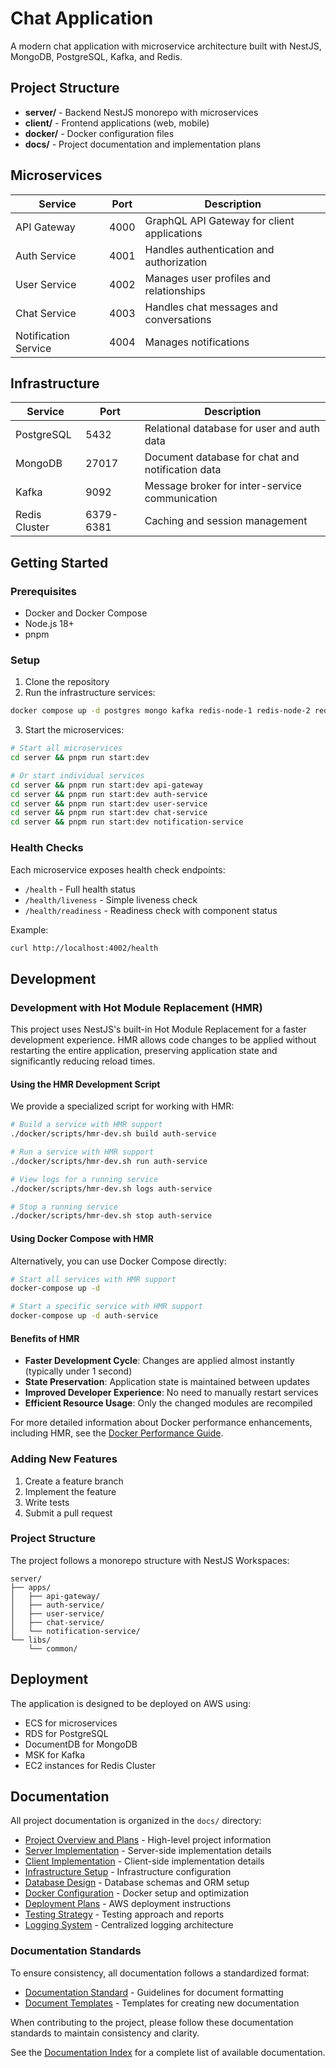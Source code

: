 # Chat Application

A modern chat application with microservice architecture built with NestJS, MongoDB, PostgreSQL, Kafka, and Redis.

## Project Structure

- **server/** - Backend NestJS monorepo with microservices
- **client/** - Frontend applications (web, mobile)
- **docker/** - Docker configuration files
- **docs/** - Project documentation and implementation plans

## Microservices

| Service | Port | Description |
|---------|------|-------------|
| API Gateway | 4000 | GraphQL API Gateway for client applications |
| Auth Service | 4001 | Handles authentication and authorization |
| User Service | 4002 | Manages user profiles and relationships |
| Chat Service | 4003 | Handles chat messages and conversations |
| Notification Service | 4004 | Manages notifications |

## Infrastructure

| Service | Port | Description |
|---------|------|-------------|
| PostgreSQL | 5432 | Relational database for user and auth data |
| MongoDB | 27017 | Document database for chat and notification data |
| Kafka | 9092 | Message broker for inter-service communication |
| Redis Cluster | 6379-6381 | Caching and session management |

## Getting Started

### Prerequisites

- Docker and Docker Compose
- Node.js 18+
- pnpm

### Setup

1. Clone the repository
2. Run the infrastructure services:

```bash
docker compose up -d postgres mongo kafka redis-node-1 redis-node-2 redis-node-3 redis-cluster-init
```

3. Start the microservices:

```bash
# Start all microservices
cd server && pnpm run start:dev

# Or start individual services
cd server && pnpm run start:dev api-gateway
cd server && pnpm run start:dev auth-service
cd server && pnpm run start:dev user-service
cd server && pnpm run start:dev chat-service
cd server && pnpm run start:dev notification-service
```

### Health Checks

Each microservice exposes health check endpoints:

- `/health` - Full health status
- `/health/liveness` - Simple liveness check
- `/health/readiness` - Readiness check with component status

Example:
```bash
curl http://localhost:4002/health
```

## Development

### Development with Hot Module Replacement (HMR)

This project uses NestJS's built-in Hot Module Replacement for a faster development experience. HMR allows code changes to be applied without restarting the entire application, preserving application state and significantly reducing reload times.

#### Using the HMR Development Script

We provide a specialized script for working with HMR:

```bash
# Build a service with HMR support
./docker/scripts/hmr-dev.sh build auth-service

# Run a service with HMR support
./docker/scripts/hmr-dev.sh run auth-service

# View logs for a running service
./docker/scripts/hmr-dev.sh logs auth-service

# Stop a running service
./docker/scripts/hmr-dev.sh stop auth-service
```

#### Using Docker Compose with HMR

Alternatively, you can use Docker Compose directly:

```bash
# Start all services with HMR support
docker-compose up -d

# Start a specific service with HMR support
docker-compose up -d auth-service
```

#### Benefits of HMR

- **Faster Development Cycle**: Changes are applied almost instantly (typically under 1 second)
- **State Preservation**: Application state is maintained between updates
- **Improved Developer Experience**: No need to manually restart services
- **Efficient Resource Usage**: Only the changed modules are recompiled

For more detailed information about Docker performance enhancements, including HMR, see the [Docker Performance Guide](docs/docker/DOCKER_PERFORMANCE_GUIDE.md).

### Adding New Features

1. Create a feature branch
2. Implement the feature
3. Write tests
4. Submit a pull request

### Project Structure

The project follows a monorepo structure with NestJS Workspaces:

```
server/
├── apps/
│   ├── api-gateway/
│   ├── auth-service/
│   ├── user-service/
│   ├── chat-service/
│   └── notification-service/
└── libs/
    └── common/
```

## Deployment

The application is designed to be deployed on AWS using:

- ECS for microservices
- RDS for PostgreSQL
- DocumentDB for MongoDB
- MSK for Kafka
- EC2 instances for Redis Cluster

## Documentation

All project documentation is organized in the `docs/` directory:

- [Project Overview and Plans](docs/project/) - High-level project information
- [Server Implementation](docs/server/) - Server-side implementation details
- [Client Implementation](docs/client/) - Client-side implementation details
- [Infrastructure Setup](docs/infrastructure/) - Infrastructure configuration
- [Database Design](docs/database/) - Database schemas and ORM setup
- [Docker Configuration](docs/docker/) - Docker setup and optimization
- [Deployment Plans](docs/deployment/) - AWS deployment instructions
- [Testing Strategy](docs/testing/) - Testing approach and reports
- [Logging System](docs/logging/) - Centralized logging architecture

### Documentation Standards

To ensure consistency, all documentation follows a standardized format:

- [Documentation Standard](docs/DOCUMENTATION_STANDARD.md) - Guidelines for document formatting
- [Document Templates](docs/TEMPLATE.md) - Templates for creating new documentation

When contributing to the project, please follow these documentation standards to maintain consistency and clarity.

See the [Documentation Index](docs/README.md) for a complete list of available documentation.
